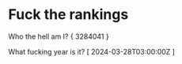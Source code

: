 # Fuck the rankings

Who the hell am I?
{ 3284041 }

What fucking year is it?
[ 2024-03-28T03:00:00Z ]
